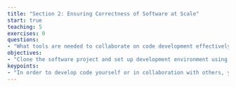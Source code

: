 ```yaml
---
title: "Section 2: Ensuring Correctness of Software at Scale"
start: true
teaching: 5
exercises: 0
questions:
- "What tools are needed to collaborate on code development effectively?"
objectives:
- "Clone the software project and set up development environment using command line, PyCharm, Git and GitHub"
keypoints:
- "In order to develop code yourself or in collaboration with others, you need to use a number of different software development tools and techniques simultaneously."
---
```

